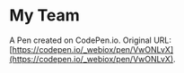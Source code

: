 # My Team

A Pen created on CodePen.io. Original URL: [https://codepen.io/_webiox/pen/VwONLvX](https://codepen.io/_webiox/pen/VwONLvX).

